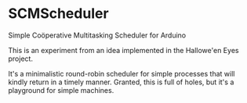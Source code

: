 SCMScheduler
============

Simple Coöperative Multitasking Scheduler for Arduino

This is an experiment from an idea implemented in the Hallowe'en Eyes project. 

It's a minimalistic round-robin scheduler for simple processes that will kindly return in a timely manner.
Granted, this is full of holes, but it's a playground for simple machines. 

